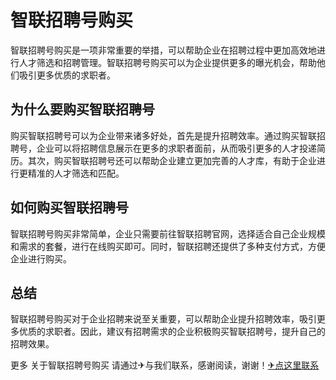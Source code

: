 # 智联招聘号购买

智联招聘号购买是一项非常重要的举措，可以帮助企业在招聘过程中更加高效地进行人才筛选和招聘管理。智联招聘号购买可以为企业提供更多的曝光机会，帮助他们吸引更多优质的求职者。

## 为什么要购买智联招聘号

购买智联招聘号可以为企业带来诸多好处，首先是提升招聘效率。通过购买智联招聘号，企业可以将招聘信息展示在更多的求职者面前，从而吸引更多的人才投递简历。其次，购买智联招聘号还可以帮助企业建立更加完善的人才库，有助于企业进行更精准的人才筛选和匹配。

## 如何购买智联招聘号

智联招聘号购买非常简单，企业只需要前往智联招聘官网，选择适合自己企业规模和需求的套餐，进行在线购买即可。同时，智联招聘还提供了多种支付方式，方便企业进行购买。

## 总结

智联招聘号购买对于企业招聘来说至关重要，可以帮助企业提升招聘效率，吸引更多优质的求职者。因此，建议有招聘需求的企业积极购买智联招聘号，提升自己的招聘效果。

更多 关于智联招聘号购买 请通过✈与我们联系，感谢阅读，谢谢！[✈点这里联系](https://gg.k02.cc)